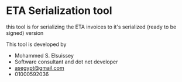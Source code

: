 # ETA Serialization tool
this tool is for serializing the ETA invoices to it's serialized (ready to be signed) version 

This tool is developed by
- Mohammed S. Elsuissey
- Software consultant and dot net developer
- asegypt@gmail.com
- 01000592036


